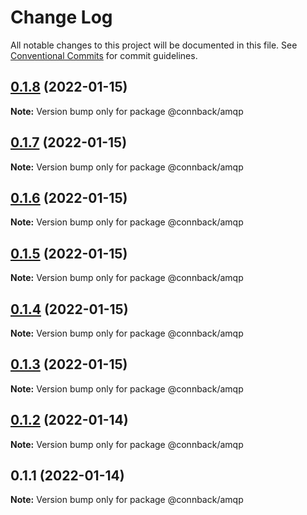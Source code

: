 # Change Log

All notable changes to this project will be documented in this file.
See [Conventional Commits](https://conventionalcommits.org) for commit guidelines.

## [0.1.8](https://github.com/taoyuan/connback/compare/@connback/amqp@0.1.7...@connback/amqp@0.1.8) (2022-01-15)

**Note:** Version bump only for package @connback/amqp





## [0.1.7](https://github.com/taoyuan/connback/compare/@connback/amqp@0.1.6...@connback/amqp@0.1.7) (2022-01-15)

**Note:** Version bump only for package @connback/amqp





## [0.1.6](https://github.com/taoyuan/connback/compare/@connback/amqp@0.1.5...@connback/amqp@0.1.6) (2022-01-15)

**Note:** Version bump only for package @connback/amqp





## [0.1.5](https://github.com/taoyuan/connback/compare/@connback/amqp@0.1.4...@connback/amqp@0.1.5) (2022-01-15)

**Note:** Version bump only for package @connback/amqp





## [0.1.4](https://github.com/taoyuan/connback/compare/@connback/amqp@0.1.3...@connback/amqp@0.1.4) (2022-01-15)

**Note:** Version bump only for package @connback/amqp





## [0.1.3](https://github.com/taoyuan/connback/compare/@connback/amqp@0.1.2...@connback/amqp@0.1.3) (2022-01-15)

**Note:** Version bump only for package @connback/amqp





## [0.1.2](https://github.com/taoyuan/connback/compare/@connback/amqp@0.1.1...@connback/amqp@0.1.2) (2022-01-14)

**Note:** Version bump only for package @connback/amqp





## 0.1.1 (2022-01-14)

**Note:** Version bump only for package @connback/amqp
